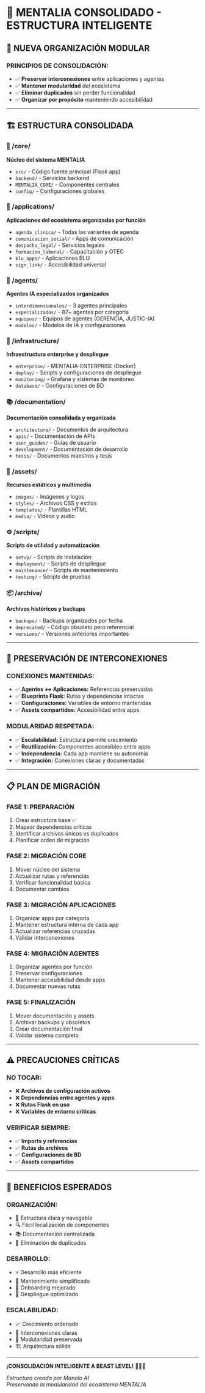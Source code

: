 # 🚀 MENTALIA CONSOLIDADO - ESTRUCTURA INTELIGENTE

## 📁 NUEVA ORGANIZACIÓN MODULAR

### **PRINCIPIOS DE CONSOLIDACIÓN:**
- ✅ **Preservar interconexiones** entre aplicaciones y agentes
- ✅ **Mantener modularidad** del ecosistema
- ✅ **Eliminar duplicados** sin perder funcionalidad
- ✅ **Organizar por propósito** manteniendo accesibilidad

---

## 🏗️ ESTRUCTURA CONSOLIDADA

### **📂 /core/**
**Núcleo del sistema MENTALIA**
- `src/` - Código fuente principal (Flask app)
- `backend/` - Servicios backend
- `MENTALIA_CORE/` - Componentes centrales
- `config/` - Configuraciones globales

### **📱 /applications/**
**Aplicaciones del ecosistema organizadas por función**
- `agenda_clinica/` - Todas las variantes de agenda
- `comunicacion_social/` - Apps de comunicación
- `despacho_legal/` - Servicios legales
- `formacion_laboral/` - Capacitación y OTEC
- `blu_apps/` - Aplicaciones BLU
- `sign_link/` - Accesibilidad universal

### **🤖 /agents/**
**Agentes IA especializados organizados**
- `interdimensionales/` - 3 agentes principales
- `especializados/` - 87+ agentes por categoría
- `equipos/` - Equipos de agentes (GERENCIA, JUSTIC-IA)
- `modelos/` - Modelos de IA y configuraciones

### **🏢 /infrastructure/**
**Infraestructura enterprise y despliegue**
- `enterprise/` - MENTALIA-ENTERPRISE (Docker)
- `deploy/` - Scripts y configuraciones de despliegue
- `monitoring/` - Grafana y sistemas de monitoreo
- `database/` - Configuraciones de BD

### **📚 /documentation/**
**Documentación consolidada y organizada**
- `architecture/` - Documentos de arquitectura
- `apis/` - Documentación de APIs
- `user_guides/` - Guías de usuario
- `development/` - Documentación de desarrollo
- `tesis/` - Documentos maestros y tesis

### **🎨 /assets/**
**Recursos estáticos y multimedia**
- `images/` - Imágenes y logos
- `styles/` - Archivos CSS y estilos
- `templates/` - Plantillas HTML
- `media/` - Videos y audio

### **⚙️ /scripts/**
**Scripts de utilidad y automatización**
- `setup/` - Scripts de instalación
- `deployment/` - Scripts de despliegue
- `maintenance/` - Scripts de mantenimiento
- `testing/` - Scripts de pruebas

### **📦 /archive/**
**Archivos históricos y backups**
- `backups/` - Backups organizados por fecha
- `deprecated/` - Código obsoleto pero referencial
- `versions/` - Versiones anteriores importantes

---

## 🔗 PRESERVACIÓN DE INTERCONEXIONES

### **CONEXIONES MANTENIDAS:**
- ✅ **Agentes ↔ Aplicaciones:** Referencias preservadas
- ✅ **Blueprints Flask:** Rutas y dependencias intactas
- ✅ **Configuraciones:** Variables de entorno mantenidas
- ✅ **Assets compartidos:** Accesibilidad entre apps

### **MODULARIDAD RESPETADA:**
- ✅ **Escalabilidad:** Estructura permite crecimiento
- ✅ **Reutilización:** Componentes accesibles entre apps
- ✅ **Independencia:** Cada app mantiene su autonomía
- ✅ **Integración:** Conexiones claras y documentadas

---

## 📋 PLAN DE MIGRACIÓN

### **FASE 1: PREPARACIÓN**
1. Crear estructura base ✅
2. Mapear dependencias críticas
3. Identificar archivos únicos vs duplicados
4. Planificar orden de migración

### **FASE 2: MIGRACIÓN CORE**
1. Mover núcleo del sistema
2. Actualizar rutas y referencias
3. Verificar funcionalidad básica
4. Documentar cambios

### **FASE 3: MIGRACIÓN APLICACIONES**
1. Organizar apps por categoría
2. Mantener estructura interna de cada app
3. Actualizar referencias cruzadas
4. Validar interconexiones

### **FASE 4: MIGRACIÓN AGENTES**
1. Organizar agentes por función
2. Preservar configuraciones
3. Mantener accesibilidad desde apps
4. Documentar nuevas rutas

### **FASE 5: FINALIZACIÓN**
1. Mover documentación y assets
2. Archivar backups y obsoletos
3. Crear documentación final
4. Validar sistema completo

---

## ⚠️ PRECAUCIONES CRÍTICAS

### **NO TOCAR:**
- ❌ **Archivos de configuración activos**
- ❌ **Dependencias entre agentes y apps**
- ❌ **Rutas Flask en uso**
- ❌ **Variables de entorno críticas**

### **VERIFICAR SIEMPRE:**
- ✅ **Imports y referencias**
- ✅ **Rutas de archivos**
- ✅ **Configuraciones de BD**
- ✅ **Assets compartidos**

---

## 🎯 BENEFICIOS ESPERADOS

### **ORGANIZACIÓN:**
- 📁 Estructura clara y navegable
- 🔍 Fácil localización de componentes
- 📚 Documentación centralizada
- 🧹 Eliminación de duplicados

### **DESARROLLO:**
- ⚡ Desarrollo más eficiente
- 🔧 Mantenimiento simplificado
- 👥 Onboarding mejorado
- 🚀 Despliegue optimizado

### **ESCALABILIDAD:**
- 📈 Crecimiento ordenado
- 🔗 Interconexiones claras
- 🧩 Modularidad preservada
- 🏗️ Arquitectura sólida

---

**¡CONSOLIDACIÓN INTELIGENTE A BEAST LEVEL!** 🚀💙✨

*Estructura creada por Manolo AI*  
*Preservando la modularidad del ecosistema MENTALIA*

